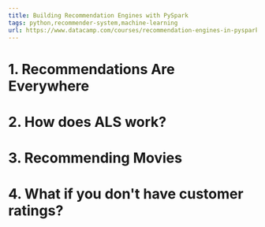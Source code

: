 ```yaml
---
title: Building Recommendation Engines with PySpark
tags: python,recommender-system,machine-learning
url: https://www.datacamp.com/courses/recommendation-engines-in-pyspark
---
```


# 1. Recommendations Are Everywhere


# 2. How does ALS work?


# 3. Recommending Movies


# 4. What if you don't have customer ratings?



